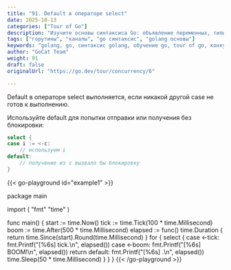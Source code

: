 ```yaml
---
title: "91. Default в операторе select"
date: 2025-10-13
categories: ["Tour of Go"]
description: "Изучите основы синтаксиса Go: объявление переменных, типы данных, константы и приведение типов с практическими примерами"
tags: ["горутины", "каналы", "go синтаксис", "golang основы"]
keywords: "golang, go, синтаксис golang, обучение go, tour of go, конкурентность в go"
author: "GoCat Team"
weight: 91
draft: false
originalUrl: "https://go.dev/tour/concurrency/6"

---
```


Default в операторе select выполняется, если никакой другой case не готов к выполнению.

Используйте default для попытки отправки или получения без блокировки:

```go
select {
case i := <-c:
    // используем i
default:
    // получение из c вызвало бы блокировку
}
```

{{< go-playground id="example1" >}}

package main

import (
    "fmt"
    "time"
)

func main() {
    start := time.Now()
    tick := time.Tick(100 * time.Millisecond)
    boom := time.After(500 * time.Millisecond)
    elapsed := func() time.Duration {
        return time.Since(start).Round(time.Millisecond)
    }
    for {
        select {
        case <-tick:
            fmt.Printf("[%6s] tick.\n", elapsed())
        case <-boom:
            fmt.Printf("[%6s] BOOM!\n", elapsed())
            return
        default:
            fmt.Printf("[%6s]     .\n", elapsed())
            time.Sleep(50 * time.Millisecond)
        }
    }
}
{{< /go-playground >}} 